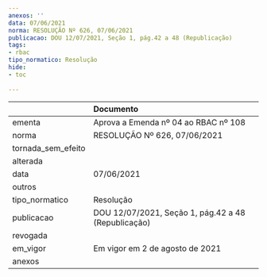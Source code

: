 ```yaml
---
anexos: ''
data: 07/06/2021
norma: RESOLUÇÃO Nº 626, 07/06/2021
publicacao: DOU 12/07/2021, Seção 1, pág.42 a 48 (Republicação)
tags:
- rbac
tipo_normatico: Resolução
hide: 
- toc 
 
---
```


|                    | Documento                                           |
|:-------------------|:----------------------------------------------------|
| ementa             | Aprova a Emenda nº 04 ao RBAC nº 108                |
| norma              | RESOLUÇÃO Nº 626, 07/06/2021                        |
| tornada_sem_efeito |                                                     |
| alterada           |                                                     |
| data               | 07/06/2021                                          |
| outros             |                                                     |
| tipo_normatico     | Resolução                                           |
| publicacao         | DOU 12/07/2021, Seção 1, pág.42 a 48 (Republicação) |
| revogada           |                                                     |
| em_vigor           | Em vigor em 2 de agosto de 2021                     |
| anexos             |                                                     |